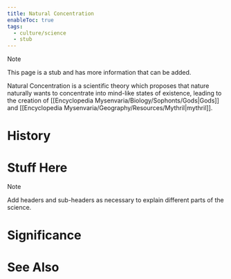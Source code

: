 ```yaml
---
title: Natural Concentration
enableToc: true
tags:
  - culture/science
  - stub
---
```


> [!note]
> This page is a stub and has more information that can be added.

Natural Concentration is a scientific theory which proposes that nature naturally wants to concentrate into mind-like states of existence, leading to the creation of [[Encyclopedia Mysenvaria/Biology/Sophonts/Gods|Gods]] and [[Encyclopedia Mysenvaria/Geography/Resources/Mythril|mythril]].
# History

# Stuff Here

> [!note]
> Add headers and sub-headers as necessary to explain different parts of the science.
# Significance

# See Also